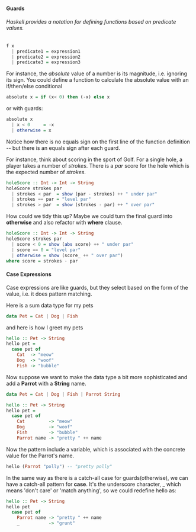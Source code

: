#### Guards

###### Haskell provides a notation for defining functions based on predicate values.
```haskell
f x
  | predicate1 = expression1
  | predicate2 = expression2
  | predicate3 = expression3
```

For instance, the _absolute_ value of a number is its magnitude, i.e. ignoring its sign. You could define a function to calculate the absolute value with an if/then/else conditional

```haskell
absolute x = if (x< 0) then (-x) else x
```

or with guards:

```haskell
absolute x
  | x < 0     = -x
  | otherwise = x
```

Notice how there is no equals sign on the first line of the function definition -- but there is an equals sign after each guard.

For instance, think about scoring in the sport of Golf. For a single hole, a player takes a number of _strokes_. There is a _par_ score for the hole which is the expected number of _strokes_.

```haskell
holeScore :: Int -> Int -> String
holeScore strokes par
  | strokes < par  = show (par - strokes) ++ " under par"
  | strokes == par = "level par"
  | strokes > par  = show (strokes - par) ++ " over par"
```

How could we tidy this up? Maybe we could turn the final guard into __otherwise__ and also refactor with __where__ clause.

```haskell
holeScore :: Int -> Int -> String
holeScore strokes par
  | score < 0 = show (abs score) ++ " under par"
  | score == 0 = "level par"
  | otherwise = show (score_ ++ " over par")
where score = strokes - par
```

#### Case Expressions

Case expressions are like guards, but they select based on the form of the value, i.e. it does pattern matching.

Here is a sum data type for my pets

```haskell
data Pet = Cat | Dog | Fish
```

and here is how I greet my pets

```haskell
hello :: Pet -> String
hello pet =
  case pet of
    Cat  -> "meow"
    Dog  -> "woof"
    Fish -> "bubble"
```

Now suppose we want to make the data type a bit more sophisticated and add a __Parrot__ with a __String__ name.

```haskell
data Pet = Cat | Dog | Fish | Parrot String

hello :: Pet -> String
hello pet =
  case pet of
    Cat         -> "meow"
    Dog         -> "woof"
    Fish        -> "bubble"
    Parrot name -> "pretty " ++ name
```

Now the pattern include a variable, which is associated with the concrete value for the Parrot's name.

```haskell
hello (Parrot "polly") -- "pretty polly"
```

In the same way as there is a catch-all case for guards(otherwise), we can have a catch-all pattern for __case__. It's the underscore character, _ which means 'don't care' or 'match anything', so we could redefine hello as:

```haskell
hello :: Pet -> String
hello pet
  case pet of
    Parrot name -> "pretty " ++ name
    _           -> "grunt"
```









